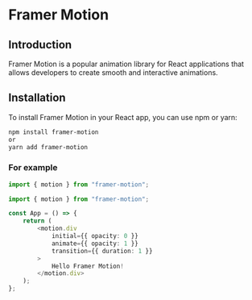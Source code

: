 # Framer Motion

## Introduction

Framer Motion is a popular animation library for React applications that allows developers to create smooth and interactive animations.

## Installation

To install Framer Motion in your React app, you can use npm or yarn:

```bash
npm install framer-motion
or
yarn add framer-motion
```

### For example

```ts
import { motion } from "framer-motion";

import { motion } from "framer-motion";

const App = () => {
	return (
		<motion.div
			initial={{ opacity: 0 }}
			animate={{ opacity: 1 }}
			transition={{ duration: 1 }}
		>
			Hello Framer Motion!
		</motion.div>
	);
};
```
